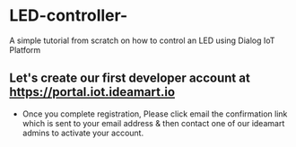 # LED-controller-
A simple tutorial from scratch on how to control an LED using Dialog IoT Platform

## Let's create our first developer account at https://portal.iot.ideamart.io

  * Once you complete registration, Please click email the confirmation link which is sent to your email address & then contact one of our ideamart admins to activate your account.
